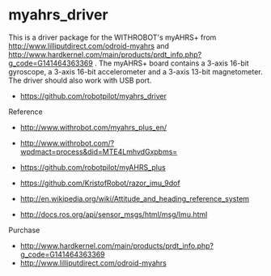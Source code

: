 # myahrs_driver

This is a driver package for the WITHROBOT's myAHRS+ from http://www.lilliputdirect.com/odroid-myahrs and http://www.hardkernel.com/main/products/prdt_info.php?g_code=G141464363369 . The myAHRS+ board contains a 3-axis 16-bit gyroscope, a 3-axis 16-bit accelerometer and a 3-axis 13-bit magnetometer. The driver should also work with USB port.

* https://github.com/robotpilot/myahrs_driver


Reference

* http://www.withrobot.com/myahrs_plus_en/
* http://www.withrobot.com/?wpdmact=process&did=MTE4LmhvdGxpbms=
* https://github.com/robotpilot/myAHRS_plus
* https://github.com/KristofRobot/razor_imu_9dof
* http://en.wikipedia.org/wiki/Attitude_and_heading_reference_system

* http://docs.ros.org/api/sensor_msgs/html/msg/Imu.html

Purchase

* http://www.hardkernel.com/main/products/prdt_info.php?g_code=G141464363369
* http://www.lilliputdirect.com/odroid-myahrs